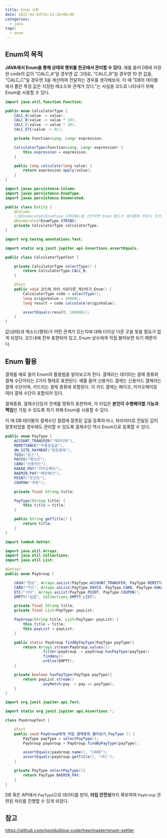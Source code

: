 ```yaml
---
title: Enum 사용
date: 2022-02-03T15:12:26+09:00
categories:
  - java
tags: 
  - enum
---
```


## Enum의 목적

**JAVA에서 Enum을 통해 상태와 행위를 한곳에서 관리할 수 있다.**
예를 들어 DB에 저장된 code의 값이 "CALC_A"일 경우엔 값 그대로, "CALC_B"일 경우엔 10 한 값을, "CALC_C"일 경우엔 3을 계산하여 전달하는 경우를 생각해보자.
이 때 "DB의 테이블에서 뽑은 특정 값은 지정된 메소드와 관계가 있다."는 사실을 코드로 나타내기 위해 Enum을 사용할 수 있다.

```java
import java.util.function.Function;

public enum CalculatorType {
    CALC_A(value -> value),
    CALC_B(value -> value * 10),
    CALC_C(value -> value * 30),
    CALC_ETC(value -> 0L);

    private Function<Long, Long> expression;

    CalculatorType(Function<Long, Long> expression) {
        this.expression = expression;
    }

    public long calculate(long value) {
        return expression.apply(value);
    }
}
```

```java
import javax.persistence.Column;
import javax.persistence.EnumType;
import javax.persistence.Enumerated;

public class Entity {
    @Column
    //@Enumerated(EnumType.STRING)를 선언하면 Enum 필드가 테이블에 저장시 숫자형인 1,2,3이 아닌, Enum의 name이 저장된다.
    @Enumerated(EnumType.STRING)
    private CalculatorType calculatorType;
}
```

```java
import org.testng.annotations.Test;

import static org.junit.jupiter.api.Assertions.assertEquals;

public class CalculatorTypeTest {

    private CalculatorType selectType() {
        return CalculatorType.CALC_B;
    }

    @Test
    public void 코드에_따라_서로다른_계산하기_Enum() {
        CalculatorType code = selectType();
        long originValue = 10000L;
        long result = code.calculate(originValue);

        assertEquals(result, 100000L);
    }
}
```
값(상태)과 메소드(행위)가 어떤 관계가 있는지에 대해 더이상 다른 곳을 찾을 필요가 없게 되었다.
코드내에 전부 표현되어 있고, Enum 상수에게 직접 물어보면 되기 때문이다.

## Enum 활용

결제를 예로 들어 Enum의 활용법을 알아보고자 한다.
결제라는 데이터는 결제 종류와 결제 수단이라는 2가지 형태로 표현된다.
예를 들어 신용카드 결제는 신용카드 결제라는 결제 수단이며, 카드라는 결제 종류에 포함된다.
이 카드 결제는 페이코, 카카오페이등 여러 결제 수단이 포함되어 있다.

결제종류, 결제수단등의 관계를 명확히 표현하며,
각 타입은 **본인이 수행해야할 기능과 책임**만 가질 수 있도록 하기 위해 Enum을 사용할 수 있다.

이 때 DB 테이블의 결제수단 컬럼에 잘못된 값을 등록하거나,
파라미터로 전달된 값이 잘못되었을 경우에도 관리할 수 있도록 결제수단 역시 Enum으로 등록할 수 있다.

```java
public enum PayType {
    ACCOUNT_TRANSFER("계좌이체"),
    REMITTANCE("무통장입금"),
    ON_SITE_PAYMENT("현장결제"),
    TOSS("토스"),
    PAYCO("페이코"),
    CARD("신용카드"),
    KAKAO_PAY("카카오페이"),
    BAEMIN_PAY("배민페이"),
    POINT("포인트"),
    COUPON("쿠폰");

    private final String title;

    PayType(String title) {
        this.title = title;
    }

    public String getTitle() {
        return title;
    }
}
```

```java
import lombok.Getter;

import java.util.Arrays;
import java.util.Collections;
import java.util.List;

@Getter
public enum PayGroup {

    CASH("현금", Arrays.asList(PayType.ACCOUNT_TRANSFER, PayType.REMITTANCE, PayType.ON_SITE_PAYMENT, PayType.TOSS)),
    CARD("카드", Arrays.asList(PayType.PAYCO, PayType.CARD, PayType.KAKAO_PAY, PayType.BAEMIN_PAY)),
    ETC("기타", Arrays.asList(PayType.POINT, PayType.COUPON)),
    EMPTY("없음", Collections.EMPTY_LIST);

    private final String title;
    private final List<PayType> payList;

    PayGroup(String title, List<PayType> payList) {
        this.title = title;
        this.payList = payList;
    }

    public static PayGroup findByPayType(PayType payType){
        return Arrays.stream(PayGroup.values())
                .filter(payGroup -> payGroup.hasPayType(payType))
                .findAny()
                .orElse(EMPTY);
    }

    private boolean hasPayType(PayType payType){
        return payList.stream()
                .anyMatch(pay -> pay == payType);
    }
}
```

```java
import org.junit.jupiter.api.Test;

import static org.junit.jupiter.api.Assertions.*;

class PayGroupTest {

    @Test
    public void PayGroup에게_직접_결제종류_물어보기_PayType () {
        PayType payType = selectPayType();
        PayGroup payGroup = PayGroup.findByPayType(payType);

        assertEquals(payGroup.name(), "CARD");
        assertEquals(payGroup.getTitle(), "카드");
    }

    private PayType selectPayType(){
        return PayType.BAEMIN_PAY;
    }
}
```

DB 혹은 API에서 `PayType`으로 데이터를 받아, **타입 안전성**까지 확보하여 `PayGroup` 관련된 처리를 진행할 수 있게 되었다.

## 참고
https://github.com/jojoldu/blog-code/tree/master/enum-settler

